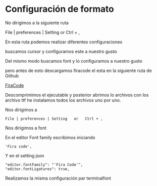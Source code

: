 # Configuración de formato

No dirigimos a la siguiente ruta 

File | preferences | Setting   or   Ctrl + ,

En esta ruta podemos realizar diferentes configuraciones 

buscamos cursor y configuramos este a nuestro gusto

Del mismo modo buscamos font y lo configuramos a nuestro gusto 

pero antes de esto descargamos firacode el esta en la siguiente ruta de Github

[FiraCode](https://github.com/tonsky/FiraCode)

Descomprimimos el ejecutable y posterior abrimos lo archivos con los archivo ttf he instalamos
todos los archivos uno por uno.

Nos dirigimos a 
```
File | preferences | Setting   or   Ctrl + ,
```

Nos dirigimos a font 

En el editor Font family escribimos iniciando 

```
'Fira code',
```

Y en el setting json 
```
"editor.fontFamily": "'Fira Code'",
"editor.fontLigatures": true,
```

Realizamos la misma configuración par terminalfont


